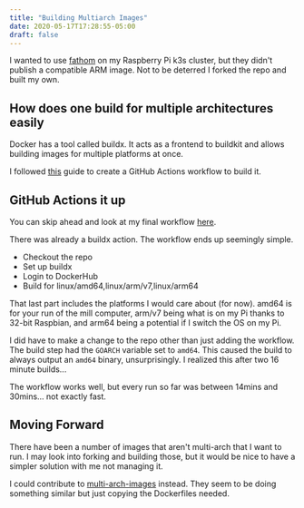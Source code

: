 ```yaml
---
title: "Building Multiarch Images"
date: 2020-05-17T17:28:55-05:00
draft: false
---
```


I wanted to use [fathom](https://github.com/usefathom/fathom) on my Raspberry Pi k3s cluster, but they didn't publish a compatible ARM image. Not to be deterred I forked the repo and built my own.

<!--more-->

## How does one build for multiple architectures easily
Docker has a tool called buildx. It acts as a frontend to buildkit and allows building images for multiple platforms at once.

I followed [this](https://www.docker.com/blog/multi-arch-build-and-images-the-simple-way/) guide to create a GitHub Actions workflow to build it.

## GitHub Actions it up
You can skip ahead and look at my final workflow [here](https://github.com/kasuboski/fathom/blob/master/.github/workflows/docker.yml).

There was already a buildx action. The workflow ends up seemingly simple.

* Checkout the repo
* Set up buildx
* Login to DockerHub
* Build for linux/amd64,linux/arm/v7,linux/arm64

That last part includes the platforms I would care about (for now). amd64 is for your run of the mill computer, arm/v7 being what is on my Pi thanks to 32-bit Raspbian, and arm64 being a potential if I switch the OS on my Pi.

I did have to make a change to the repo other than just adding the workflow. The build step had the `GOARCH` variable set to `amd64`. This caused the build to always output an `amd64` binary, unsurprisingly. I realized this after two 16 minute builds...

The workflow works well, but every run so far was between 14mins and 30mins... not exactly fast.

## Moving Forward
There have been a number of images that aren't multi-arch that I want to run. I may look into forking and building those, but it would be nice to have a simpler solution with me not managing it.

I could contribute to [multi-arch-images](https://github.com/raspbernetes/multi-arch-images) instead. They seem to be doing something similar but just copying the Dockerfiles needed.